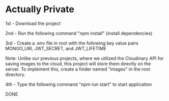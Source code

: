 # Actually Private

1st - Download the project

2nd - Run the following command "npm install" (install dependencies)

3rd - Create a .env file in root with the following key value pairs MONGO_URI, JWT_SECRET, and JWT_LIFETIME

Note: Unlike our previous projects, where we utilized the Cloudinary API for saving images to the cloud, this project will store them directly on the server. To implement this, create a folder named "images" in the root directory.

4th - Type the following command "npm run start" to start application

DONE
